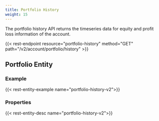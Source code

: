 ```yaml
---
title: Portfolio History
weight: 15
---
```


The portfolio history API returns the timeseries data for equity and profit loss information of the account.

{{< rest-endpoint resource="portfolio-history" method="GET" path="/v2/account/portfolio/history" >}}

## Portfolio Entity

### Example
{{< rest-entity-example name="portfolio-history-v2">}}

### Properties
{{< rest-entity-desc name="portfolio-history-v2">}}
